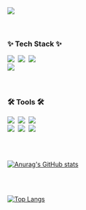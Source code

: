 <div>
<img src="https://capsule-render.vercel.app/api?type=soft&color=ffffff&fontColor=000000&fontAlignY=45&height=260&section=header&text=Hello%20%20I'm%20Juyoung&fontSize=60&animation=twinkling&desc=JUYOUNG's%20Github%20%20📂&descSize=26&descAlign=65&descAlignY=70" />
</div>
<br><br>
<!--내용 부분-->
<h3>✨ Tech Stack ✨</h3>
<div>
<img src="https://img.shields.io/badge/javascript-F7DF1E.svg?style=for-the-badge&logo=javascript&logoColor=20232a" />&nbsp
<img src="https://img.shields.io/badge/html5-E34F26.svg?style=for-the-badge&logo=html5&logoColor=white" />&nbsp
  <img src="https://img.shields.io/badge/css3-1572B6.svg?style=for-the-badge&logo=css3&logoColor=white" />&nbsp
  <br>
  <img src="https://img.shields.io/badge/jQuery-0769AD.svg?style=for-the-badge&logo=jquery&logoColor=white" />&nbsp
</div>

<br>

<!--h3 align="center">📚 Studying 📚</h3>
<div align="center">
  <img src="https://img.shields.io/badge/typescript-007ACC.svg?style=for-the-badge&logo=typescript&logoColor=white" />&nbsp
  <img src="https://img.shields.io/badge/React%20Query-FF4154?style=for-the-badge&logo=react%20query&logoColor=white" />&nbsp
</div-->

<br>

<h3>🛠 Tools 🛠</h3>
<div>
  <img src="https://img.shields.io/badge/git-F05033.svg?style=for-the-badge&logo=git&logoColor=white" />&nbsp
  <img src="https://img.shields.io/badge/github-181717.svg?style=for-the-badge&logo=github&logoColor=white" />&nbsp
  <img src="https://img.shields.io/badge/Notion-F3F3F3.svg?style=for-the-badge&logo=notion&logoColor=black" />&nbsp
</div>

<div>
  <img src="https://img.shields.io/badge/adobe%20photoshop-08253c.svg?style=for-the-badge&logo=adobe%20photoshop&logoColor=37abff" />&nbsp
  <img src="https://img.shields.io/badge/figma-F24E1E.svg?style=for-the-badge&logo=figma&logoColor=white" />&nbsp
    <img src="https://img.shields.io/badge/VSCode-2C2C32.svg?style=for-the-badge&logo=visual-studio-code&logoColor=22ABF3" />&nbsp
</div>

<br><br>


<!--h3 align="center">📫 Contact 📫</h3>
<div align="center">
  <a href="https://velog.io/@oka1313">
    <img src="https://img.shields.io/badge/Velog-1EBC8F?style=for-the-badge&logo=velog&logoColor=white" />&nbsp
  </a>
  <a href="mailto:oka1313@gmail.com">
    <img
      src="https://img.shields.io/badge/oka1313@gmail.com-D14836?style=for-the-badge&logo=gmail&logoColor=white"/>&nbsp
  </a-->

[![Anurag's GitHub stats](https://github-readme-stats.vercel.app/api?username=juyoung-kim2)](https://github.com/juyoung-kim2/github-readme-stats)

<br><br>

[![Top Langs](https://github-readme-stats.vercel.app/api/top-langs/?username=juyoung-kim2)](https://github.com/juyoung-kim2/github-readme-stats)
